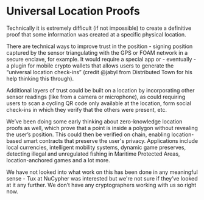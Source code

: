 # Universal Location Proofs

Technically it is extremely difficult \(if not impossible\) to create a definitive proof that some information was created at a specific physical location.

There are technical ways to improve trust in the position - signing position captured by the sensor triangulating with the GPS or FOAM network in a secure enclave, for example. It would require a special app or - eventually - a plugin for mobile crypto wallets that allows users to generate the “universal location check-ins” \(credit @jabyl from Distributed Town for his help thinking this through\).

Additional layers of trust could be built on a location by incorporating other sensor readings \(like from a camera or microphone\), as could requiring users to scan a cycling QR code only available at the location, form social check-ins in which they verify that the others were present, etc.

We’ve been doing some early thinking about zero-knowledge location proofs as well, which prove that a point is inside a polygon without revealing the user’s position. This could then be verified on chain, enabling location-based smart contracts that preserve the user's privacy. Applications include local currencies, intelligent mobility systems, dynamic game preserves, detecting illegal and unregulated fishing in Maritime Protected Areas, location-anchored games and a lot more.

We have not looked into what work on this has been done in any meaningful sense - Tux at NuCypher was interested but we're not sure if they’ve looked at it any further. We don’t have any cryptographers working with us so right now.

